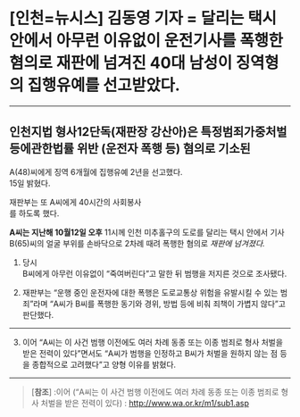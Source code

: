 # [인천=뉴시스] 김동영 기자 = 달리는 택시 안에서 아무런 이유없이 운전기사를 폭행한 혐의로 재판에 넘겨진 40대 남성이 징역형의 집행유예를 선고받았다.

---

## **인천지법 형사12단독(재판장 강산아)은 특정범죄가중처벌등에관한법률 위반** (운전자 폭행 등) 혐의로 기소된<br/>
A(48)씨에게 징역 6개월에 집행유예 2년을 선고했다.<br/> 15일 밝혔다.



재판부는 또 A씨에게 40시간의 사회봉사<br/>를 하도록 했다.

**A씨는 지난해 10월12일 오후**
11시께 인천 미추홀구의 도로를 달리는 택시 안에서 기사 B(65)씨의 얼굴 부위를 손바닥으로 2차례 때려 폭행한 혐의로 *재판에 넘겨졌다.*

01. 당시<br/> B씨에게 아무런 이유없이 “죽여버린다”고 말한 뒤 범행을 저지른 것으로 조사됐다.

02. 재판부는 “운행 중인 운전자에 대한 폭행은 도로교통상 위험을 유발시킬 수 있는 범죄”라며 “A씨가 B씨를 폭행한 동기와 경위, 방법 등에 비춰 죄책이 가볍지 않다”고 판단했다.
---
03. 이어 “A씨는 이 사건 범행 이전에도 여러 차례 동종 또는 이종 범죄로 형사 처벌을 받은 전력이 있다”면서도 “A씨가 범행을 인정하고 B씨가 처벌을 원하지 않는 점 등을 종합적으로 고려했다”고 양형 이유를 밝혔다.
---
> [**참조**] :이어 (“A씨는 이 사건 범행 이전에도 여러 차례 동종 또는 이종 범죄로 형사 처벌을 받은 전력이 있다) : http://www.wa.or.kr/m1/sub1.asp

> [**참조**이어 (77777777)]:(http://www.wa.or.kr/m1/sub1.asp)